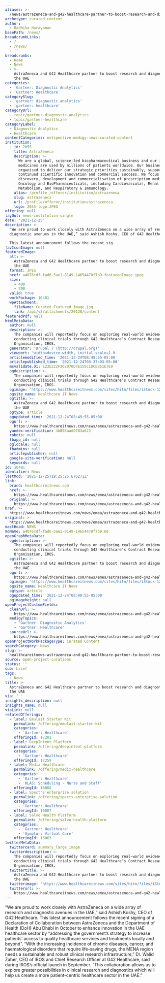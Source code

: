 ```yaml
---
aliases: >-
  /news/astrazeneca-and-g42-healthcare-partner-to-boost-research-and-diagnostics-in-the-uae
archetype: curated-content
author:
  - Radhika Narayanan
basePath: /news/
breadcrumbLinks:
  - /
  - /news/
  - ''
breadcrumbs:
  - Home
  - News
  - >-
    AstraZeneca and G42 Healthcare partner to boost research and diagnostics in
    the UAE
categories:
  - 'Gartner: Diagnostic Analytics'
  - 'Gartner: Healthcare'
categorySlug:
  - 'gartner: diagnostic analytics'
  - 'gartner: healthcare'
categoryUrl:
  - topic/gartner-diagnostic-analytics
  - topic/gartner-healthcare
categoryLabel:
  - Diagnostic Analytics
  - Healthcare
contentCategories: netspective-medigy-news-curated-content
institution:
  - id: 2055
    title: AstraZeneca
    description: >-
      We are a global, science-led biopharmaceutical business and our innovative
      medicines are used by millions of patients worldwide. Our business is
      organised to deliver our strategic priorities sustainably, supporting
      continued scientific innovation and commercial success. We focus on the
      discovery, development and commercialisation of prescription medicines in
      Oncology and BioPharmaceuticals, including Cardiovascular, Renal &
      Metabolism, and Respiratory & Immunology.
    alias: /profile /offeror/institution/astrazeneca
    slug: astrazeneca
    url: /profile/offeror/institution/astrazeneca
    logo: 2055-logo.JPEG
offering: null
layOut: news-institution-single
date: '2021-12-25'
description: >-
  “We are proud to work closely with AstraZeneca on a wide array of research and
  diagnostic avenues in the UAE,” said Ashish Koshy, CEO of G42 Healthcare.

  This latest announcement follows the recent sig
favIconImage: null
featuredImage:
  alt: >-
    AstraZeneca and G42 Healthcare partner to boost research and diagnostics in
    the UAE
  format: JPEG
  href: a4076cdf-fad6-5ae1-8149-14654478f7b9-featuredImage.jpeg
  size:
    - 400
    - 700
  valid: true
  workPackage: 10481
  wpAttachment:
    fileName: Curated_Featured_Image.jpg
    link: /api/v3/attachments/20128/content
featuredPdf: null
htmlMetaData:
  author: null
  description: >-
    The companies will reportedly focus on exploring real-world evidence and
    conducting clinical trials through G42 Healthcare’s Contract Research
    Organisation, IROS.
  generator: 'Drupal 7 (http://drupal.org)'
  viewport: 'width=device-width, initial-scale=1.0'
  articlemodified_time: '2021-12-24T08:49:55-05:00'
  articlepublished_time: '2021-12-24T08:37:03-05:00'
  msvalidate.01: E23E222F362070D7E155C1DCE851E7E9
  ogdescription: >-
    The companies will reportedly focus on exploring real-world evidence and
    conducting clinical trials through G42 Healthcare’s Contract Research
    Organisation, IROS.
  ogimage: 'https://www.healthcareitnews.com/sites/hitn/files/iStock-1256323645.jpg'
  ogsite_name: Healthcare IT News
  ogtitle: >-
    AstraZeneca and G42 Healthcare partner to boost research and diagnostics in
    the UAE
  ogtype: article
  ogupdated_time: '2021-12-24T08:49:55-05:00'
  ogurl: >-
    https://www.healthcareitnews.com/news/emea/astrazeneca-and-g42-healthcare-partner-boost-research-and-diagnostics-uae
  yandex-verification: 4b898aad0783a623
  robots: null
  fbapp_id: null
  oglocale: null
  fbadmins: null
  articlepublisher: null
  google-site-verification: null
  keywords: null
id: 10481
identifier: News
lastMod: '2021-12-25T19:25:25.676271Z'
link:
  brand: healthcareitnews.com
  href: >-
    https://www.healthcareitnews.com/news/emea/astrazeneca-and-g42-healthcare-partner-boost-research-and-diagnostics-uae
  original: >-
    https://www.healthcareitnews.com/news/emea/astrazeneca-and-g42-healthcare-partner-boost-research-and-diagnostics-uae
href: >-
  https://www.healthcareitnews.com/news/emea/astrazeneca-and-g42-healthcare-partner-boost-research-and-diagnostics-uae
original: >-
  https://www.healthcareitnews.com/news/emea/astrazeneca-and-g42-healthcare-partner-boost-research-and-diagnostics-uae
mastHead: NEWS
mdName: a4076cdf-fad6-5ae1-8149-14654478f7b9.md
openGraphMetaData:
  ogdescription: >-
    The companies will reportedly focus on exploring real-world evidence and
    conducting clinical trials through G42 Healthcare’s Contract Research
    Organisation, IROS.
  ogtitle: >-
    AstraZeneca and G42 Healthcare partner to boost research and diagnostics in
    the UAE
  ogurl: >-
    https://www.healthcareitnews.com/news/emea/astrazeneca-and-g42-healthcare-partner-boost-research-and-diagnostics-uae
  ogimage: 'https://www.healthcareitnews.com/sites/hitn/files/iStock-1256323645.jpg'
  ogsite_name: Healthcare IT News
  ogtype: article
  ogupdated_time: '2021-12-24T08:49:55-05:00'
  ogimageheight: null
openProjectCustomFields:
  cleanUrl: >-
    https://www.healthcareitnews.com/news/emea/astrazeneca-and-g42-healthcare-partner-boost-research-and-diagnostics-uae
  medigyTopics:
    - 'Gartner: Diagnostic Analytics'
    - 'Gartner: Healthcare'
  sourceUrl: >-
    https://www.healthcareitnews.com/news/emea/astrazeneca-and-g42-healthcare-partner-boost-research-and-diagnostics-uae
openProjectWorkPackageType: Curated Content
searchCategory: News
slug: >-
  healthcareitnews-astrazeneca-and-g42-healthcare-partner-to-boost-research-and-diagnostics-in-the-uae
source: open-project-curations
status: ''
sub: brief
tags:
  - News
title: >-
  AstraZeneca and G42 Healthcare partner to boost research and diagnostics in
  the UAE
via: ' '
insights_description: null
insights_name: null
viaLink: null
relatedOfferings:
  - label: Emulait Starter Kit
    permalink: /offering/emulait-starter-kit
    categories:
      - 'Gartner: Healthcare'
    offeringId: 17281
  - label: DeepIntent Platform
    permalink: /offering/deepintent-platform
    categories:
      - 'Gartner: Healthcare'
    offeringId: 17259
  - label: Medix Healthcare
    permalink: /offering/medix-healthcare
    categories:
      - 'Gartner: Healthcare'
      - 'KLAS: Scheduling - Nurse and Staff'
    offeringId: 16888
  - label: Spect's enterprise solution
    permalink: /offering/spects-enterprise-solution
    categories:
      - 'Gartner: Healthcare'
    offeringId: 16087
  - label: Salvo Health Platform
    permalink: /offering/salvo-health-platform
    categories:
      - 'Gartner: Healthcare'
      - 'Symplur: Virtual Care'
    offeringId: 16063
twitterMetaData:
  twittercard: summary_large_image
  twitterdescription: >-
    The companies will reportedly focus on exploring real-world evidence and
    conducting clinical trials through G42 Healthcare’s Contract Research
    Organisation, IROS.
  twittertitle: >-
    AstraZeneca and G42 Healthcare partner to boost research and diagnostics in
    the UAE
  twitterimage: 'https://www.healthcareitnews.com/sites/hitn/files/iStock-1256323645.jpg'
  twitterurl: >-
    https://www.healthcareitnews.com/news/emea/astrazeneca-and-g42-healthcare-partner-boost-research-and-diagnostics-uae
---
```

<p>“We are proud to work closely with AstraZeneca on a wide array of research and diagnostic avenues in the UAE,” said Ashish Koshy, CEO of G42 Healthcare.
This latest announcement follows the recent signing of a Declaration of Collaboration between AstraZeneca and the Department of Health (DoH) Abu Dhabi in October to enhance innovation in the UAE healthcare sector by “addressing the government’s strategy to increase patients’ access to quality healthcare services and treatments locally and beyond”.
“With the increasing incidence of chronic diseases, cancer, and haematological disorders that require life-saving drugs, the MENA region needs a sustainable and robust clinical research infrastructure,” Dr. Walid Zaher, CEO of IROS and Chief Research Officer at G42 Healthcare, said during IROS’s official launch in September.
“This collaboration allows us to explore greater possibilities in clinical research and diagnostics which will help us create a more patient-centric healthcare sector in the UAE.”</p>